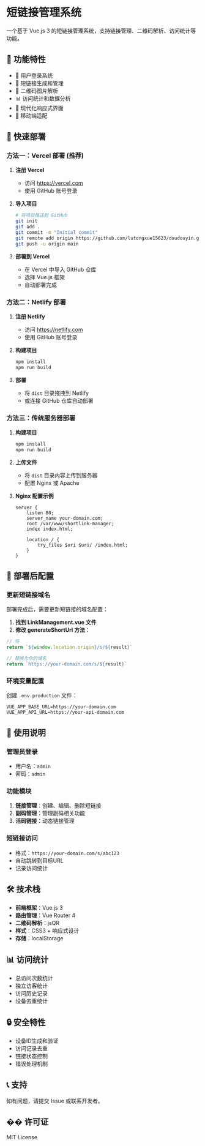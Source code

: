 # 短链接管理系统

一个基于 Vue.js 3 的短链接管理系统，支持链接管理、二维码解析、访问统计等功能。

## 🌟 功能特性

- 🔐 用户登录系统
- 🔗 短链接生成和管理
- 📱 二维码图片解析
- 📊 访问统计和数据分析
- 🎨 现代化响应式界面
- 📱 移动端适配

## 🚀 快速部署

### 方法一：Vercel 部署 (推荐)

1. **注册 Vercel**
   - 访问 https://vercel.com
   - 使用 GitHub 账号登录

2. **导入项目**
   ```bash
   # 将项目推送到 GitHub
   git init
   git add .
   git commit -m "Initial commit"
   git remote add origin https://github.com/lutongxue15623/doudouyin.git    
   git push -u origin main
   ```

3. **部署到 Vercel**
   - 在 Vercel 中导入 GitHub 仓库
   - 选择 Vue.js 框架
   - 自动部署完成

### 方法二：Netlify 部署

1. **注册 Netlify**
   - 访问 https://netlify.com
   - 使用 GitHub 账号登录

2. **构建项目**
   ```bash
   npm install
   npm run build
   ```

3. **部署**
   - 将 `dist` 目录拖拽到 Netlify
   - 或连接 GitHub 仓库自动部署

### 方法三：传统服务器部署

1. **构建项目**
   ```bash
   npm install
   npm run build
   ```

2. **上传文件**
   - 将 `dist` 目录内容上传到服务器
   - 配置 Nginx 或 Apache

3. **Nginx 配置示例**
   ```nginx
   server {
       listen 80;
       server_name your-domain.com;
       root /var/www/shortlink-manager;
       index index.html;
       
       location / {
           try_files $uri $uri/ /index.html;
       }
   }
   ```

## 🔧 部署后配置

### 更新短链接域名

部署完成后，需要更新短链接的域名配置：

1. **找到 LinkManagement.vue 文件**
2. **修改 generateShortUrl 方法**：

```javascript
// 将
return `${window.location.origin}/s/${result}`

// 替换为你的域名
return `https://your-domain.com/s/${result}`
```

### 环境变量配置

创建 `.env.production` 文件：

```env
VUE_APP_BASE_URL=https://your-domain.com
VUE_APP_API_URL=https://your-api-domain.com
```

## 📱 使用说明

### 管理员登录
- 用户名：`admin`
- 密码：`admin`

### 功能模块
1. **链接管理**：创建、编辑、删除短链接
2. **副码管理**：管理副码相关功能
3. **活码链接**：动态链接管理

### 短链接访问
- 格式：`https://your-domain.com/s/abc123`
- 自动跳转到目标URL
- 记录访问统计

## 🛠️ 技术栈

- **前端框架**：Vue.js 3
- **路由管理**：Vue Router 4
- **二维码解析**：jsQR
- **样式**：CSS3 + 响应式设计
- **存储**：localStorage

## 📊 访问统计

- 总访问次数统计
- 独立访客统计
- 访问历史记录
- 设备去重统计

## 🔒 安全特性

- 设备ID生成和验证
- 访问记录去重
- 链接状态控制
- 错误处理机制

## 📞 支持

如有问题，请提交 Issue 或联系开发者。

## �� 许可证

MIT License
